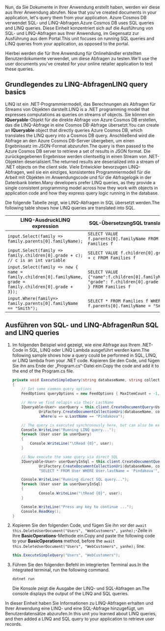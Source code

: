 <span data-ttu-id="416ae-101"><!--TODO: Explain how to do ExecuteNext (pages closer to SDK imp) vs ToList (continuation token)--> Nun, da Sie Dokumente in Ihrer Anwendung erstellt haben, werden wir diese aus Ihrer Anwendung abrufen.</span><span class="sxs-lookup"><span data-stu-id="416ae-101"><!--TODO: Explain how to do ExecuteNext (pages closer to SDK imp) vs ToList (continuation token)--> Now that you've created documents in your application, let's query them from your application.</span></span> <span data-ttu-id="416ae-102">Azure Cosmos DB verwendet SQL- und LINQ-Abfragen.</span><span class="sxs-lookup"><span data-stu-id="416ae-102">Azure Cosmos DB uses SQL queries and LINQ queries.</span></span> <span data-ttu-id="416ae-103">Diese Einheit konzentriert sich auf die Ausführung von SQL- und LINQ-Abfragen aus Ihrer Anwendung, im Gegensatz zur Ausführung aus dem Portal.</span><span class="sxs-lookup"><span data-stu-id="416ae-103">This unit focuses on running SQL queries and LINQ queries from your application, as opposed to the portal.</span></span>

<span data-ttu-id="416ae-104">Hierbei werden die für Ihre Anwendung für Onlinehändler erstellten Benutzerdokumente verwendet, um diese Abfragen zu testen.</span><span class="sxs-lookup"><span data-stu-id="416ae-104">We'll use the user documents you've created for your online retailer application to test these queries.</span></span>

## <a name="linq-query-basics"></a><span data-ttu-id="416ae-105">Grundlegendes zu LINQ-Abfragen</span><span class="sxs-lookup"><span data-stu-id="416ae-105">LINQ query basics</span></span>

<span data-ttu-id="416ae-106">LINQ ist ein .NET-Programmiermodell, das Berechnungen als Abfragen für Streams von Objekten darstellt.</span><span class="sxs-lookup"><span data-stu-id="416ae-106">LINQ is a .NET programming model that expresses computations as queries on streams of objects.</span></span> <span data-ttu-id="416ae-107">Sie können ein **IQueryable**-Objekt für die direkte Abfrage von Azure Cosmos DB erstellen, das die LINQ-Abfrage in eine Cosmos DB-Abfrage übersetzt.</span><span class="sxs-lookup"><span data-stu-id="416ae-107">You can create an **IQueryable** object that directly queries Azure Cosmos DB, which translates the LINQ query into a Cosmos DB query.</span></span> <span data-ttu-id="416ae-108">Anschließend wird die Abfrage an den Azure Cosmos DB-Server übergeben, um einen Ergebnissatz im JSON-Format abzurufen.</span><span class="sxs-lookup"><span data-stu-id="416ae-108">The query is then passed to the Azure Cosmos DB server to retrieve a set of results in JSON format.</span></span> <span data-ttu-id="416ae-109">Die zurückgegebenen Ergebnisse werden clientseitig in einen Stream von .NET-Objekten deserialisiert.</span><span class="sxs-lookup"><span data-stu-id="416ae-109">The returned results are deserialized into a stream of .NET objects on the client side.</span></span> <span data-ttu-id="416ae-110">Viele Entwickler bevorzugen LINQ-Abfragen, weil sie ein einziges, konsistentes Programmiermodell für die Arbeit mit Objekten im Anwendungscode und für die Abfragelogik in der Datenbank bieten.</span><span class="sxs-lookup"><span data-stu-id="416ae-110">Many developers prefer LINQ queries, as they provide a single consistent programming model across how they work with objects in application code and how they express query logic running in the database.</span></span>

<span data-ttu-id="416ae-111">Die folgende Tabelle zeigt, wie LINQ-Abfragen in SQL übersetzt werden.</span><span class="sxs-lookup"><span data-stu-id="416ae-111">The following table shows how LINQ queries are translated into SQL.</span></span>

| <span data-ttu-id="416ae-112">LINQ-Ausdruck</span><span class="sxs-lookup"><span data-stu-id="416ae-112">LINQ expression</span></span> | <span data-ttu-id="416ae-113">SQL-Übersetzung</span><span class="sxs-lookup"><span data-stu-id="416ae-113">SQL translation</span></span> |
|---|---|
| `input.Select(family => family.parents[0].familyName);`| `SELECT VALUE f.parents[0].familyName FROM Families f` |
|`input.Select(family => family.children[0].grade + c); // c is an int variable` | `SELECT VALUE f.children[0].grade + c FROM Families f` |
|`input.Select(family => new { name = family.children[0].familyName, grade = family.children[0].grade + 3});`| `SELECT VALUE {"name":f.children[0].familyName, "grade": f.children[0].grade + 3 } FROM Families f`|
|`input.Where(family=> family.parents[0].familyName == "Smith");`|`SELECT * FROM Families f WHERE f.parents[0].familyName = "Smith"`|

## <a name="run-sql-and-linq-queries"></a><span data-ttu-id="416ae-114">Ausführen von SQL- und LINQ-Abfragen</span><span class="sxs-lookup"><span data-stu-id="416ae-114">Run SQL and LINQ queries</span></span>

1. <span data-ttu-id="416ae-115">Im folgenden Beispiel wird gezeigt, wie eine Abfrage aus Ihrem .NET-Code in SQL, LINQ oder LINQ Lambda ausgeführt werden kann.</span><span class="sxs-lookup"><span data-stu-id="416ae-115">The following sample shows how a query could be performed in SQL, LINQ, or LINQ lambda from your .NET code.</span></span> <span data-ttu-id="416ae-116">Kopieren Sie den Code, und fügen Sie ihn ans Ende der „Program.cs“-Datei ein.</span><span class="sxs-lookup"><span data-stu-id="416ae-116">Copy the code and add it to the end of the Program.cs file.</span></span>

    ```csharp
    private void ExecuteSimpleQuery(string databaseName, string collectionName)
    {
        // Set some common query options
        FeedOptions queryOptions = new FeedOptions { MaxItemCount = -1, EnableCrossPartitionQuery = true };

        // Here we find nelapin via their LastName
        IQueryable<User> userQuery = this.client.CreateDocumentQuery<User>(
                UriFactory.CreateDocumentCollectionUri(databaseName, collectionName), queryOptions)
                .Where(u => u.LastName == "Pindakova");

        // The query is executed synchronously here, but can also be executed asynchronously via the IDocumentQuery<T> interface
        Console.WriteLine("Running LINQ query...");
        foreach (User user in userQuery)
        {
            Console.WriteLine("\tRead {0}", user);
        }

        // Now execute the same query via direct SQL
        IQueryable<User> userQueryInSql = this.client.CreateDocumentQuery<User>(
                UriFactory.CreateDocumentCollectionUri(databaseName, collectionName),
                "SELECT * FROM User WHERE User.lastName = 'Pindakova'", queryOptions );

        Console.WriteLine("Running direct SQL query...");
        foreach (User user in userQueryInSql)
        {
                Console.WriteLine("\tRead {0}", user);
        }

        Console.WriteLine("Press any key to continue ...");
        Console.ReadKey();
    }
    ```

1. <span data-ttu-id="416ae-117">Kopieren Sie den folgenden Code, und fügen Sie ihn vor der `await this.DeleteUserDocument("Users", "WebCustomers", yanhe);`-Zeile in Ihre **BasicOperations**-Methode ein.</span><span class="sxs-lookup"><span data-stu-id="416ae-117">Copy and paste the following code to your **BasicOperations** method, before the `await this.DeleteUserDocument("Users", "WebCustomers", yanhe);` line.</span></span>

    ```csharp
    this.ExecuteSimpleQuery("Users", "WebCustomers");
    ```

1. <span data-ttu-id="416ae-118">Führen Sie den folgenden Befehl im integrierten Terminal aus.</span><span class="sxs-lookup"><span data-stu-id="416ae-118">In the integrated terminal, run the following command.</span></span>

    ```bash
    dotnet run
    ```

    <span data-ttu-id="416ae-119">Die Konsole zeigt die Ausgabe der LINQ- und SQL-Abfragen an.</span><span class="sxs-lookup"><span data-stu-id="416ae-119">The console displays the output of the LINQ and SQL queries.</span></span>

<span data-ttu-id="416ae-120">In dieser Einheit haben Sie Informationen zu LINQ-Abfragen erhalten und Ihrer Anwendung eine LINQ- und eine SQL-Abfrage hinzugefügt, um Benutzerdatensätze abzurufen.</span><span class="sxs-lookup"><span data-stu-id="416ae-120">In this unit you learned about LINQ queries, and then added a LINQ and SQL query to your application to retrieve user records.</span></span>
